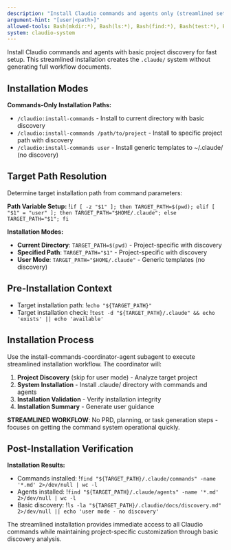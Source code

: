 ```yaml
---
description: "Install Claudio commands and agents only (streamlined setup without full workflow generation)"
argument-hint: "[user|<path>]"
allowed-tools: Bash(mkdir:*), Bash(ls:*), Bash(find:*), Bash(test:*), Bash(pwd:*), Bash(cd:*)
system: claudio-system
---
```


Install Claudio commands and agents with basic project discovery for fast setup. This streamlined installation creates the `.claude/` system without generating full workflow documents.

## Installation Modes

**Commands-Only Installation Paths:**
- `/claudio:install-commands` - Install to current directory with basic discovery
- `/claudio:install-commands /path/to/project` - Install to specific project path with discovery
- `/claudio:install-commands user` - Install generic templates to ~/.claude/ (no discovery)

## Target Path Resolution

Determine target installation path from command parameters:

**Path Variable Setup:**
!`if [ -z "$1" ]; then TARGET_PATH=$(pwd); elif [ "$1" = "user" ]; then TARGET_PATH="$HOME/.claude"; else TARGET_PATH="$1"; fi`

**Installation Modes:**
- **Current Directory**: `TARGET_PATH=$(pwd)` - Project-specific with discovery
- **Specified Path**: `TARGET_PATH="$1"` - Project-specific with discovery  
- **User Mode**: `TARGET_PATH="$HOME/.claude"` - Generic templates (no discovery)

## Pre-Installation Context

- Target installation path: !`echo "${TARGET_PATH}"`
- Target installation check: !`test -d "${TARGET_PATH}/.claude" && echo 'exists' || echo 'available'`

## Installation Process

Use the install-commands-coordinator-agent subagent to execute streamlined installation workflow. The coordinator will:

1. **Project Discovery** (skip for user mode) - Analyze target project
2. **System Installation** - Install .claude/ directory with commands and agents
3. **Installation Validation** - Verify installation integrity  
4. **Installation Summary** - Generate user guidance

**STREAMLINED WORKFLOW**: No PRD, planning, or task generation steps - focuses on getting the command system operational quickly.

## Post-Installation Verification

**Installation Results:**
- Commands installed: !`find "${TARGET_PATH}/.claude/commands" -name '*.md' 2>/dev/null | wc -l`
- Agents installed: !`find "${TARGET_PATH}/.claude/agents" -name '*.md' 2>/dev/null | wc -l`
- Basic discovery: !`ls -la "${TARGET_PATH}/.claudio/docs/discovery.md" 2>/dev/null || echo 'user mode - no discovery'`

The streamlined installation provides immediate access to all Claudio commands while maintaining project-specific customization through basic discovery analysis.